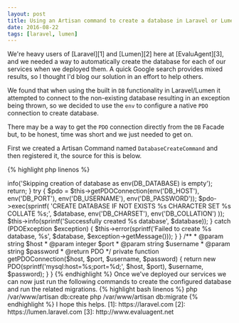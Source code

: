 ```yaml
---
layout: post
title: Using an Artisan command to create a database in Laravel or Lumen
date: 2016-08-22
tags: [laravel, lumen]
---
```


We're heavy users of [Laravel][1] and [Lumen][2] here at [EvaluAgent][3], and we needed a way to automatically create the database for each of our services when we deployed them. A quick Google search provides mixed results, so I thought I'd blog our solution in an effort to help others.

We found that when using the built in `DB` functionality in Laravel/Lumen it attempted to connect to the non-existing database resulting in an exception being thrown,  so we decided to use the `env` to configure a native `PDO` connection to create database.

There may be a way to get the `PDO` connection directly from the `DB` Facade but, to be honest, time was short and we just needed to get on.

First we created a Artisan Command named `DatabaseCreateCommand` and then registered it, the source for this is below.

{% highlight php linenos %}
<?php

namespace App\Console\Commands;

use Illuminate\Console\Command;
use PDO;
use PDOException;

class DatabaseCreateCommand extends Command
{
    /**
     * The console command name.
     *
     * @var string
     */
    protected $name = 'db:create';

    /**
     * The console command description.
     *
     * @var string
     */
    protected $description = 'This command creates a new database';

    /**
     * The console command signature.
     *
     * @var string
     */
    protected $signature = 'db:create';

    /**
     * Execute the console command.
     */
    public function fire()
    {
        $database = env('DB_DATABASE', false);

        if (! $database) {
            $this->info('Skipping creation of database as env(DB_DATABASE) is empty');
            return;
        }

        try {
            $pdo = $this->getPDOConnection(env('DB_HOST'), env('DB_PORT'), env('DB_USERNAME'), env('DB_PASSWORD'));

            $pdo->exec(sprintf(
                'CREATE DATABASE IF NOT EXISTS %s CHARACTER SET %s COLLATE %s;',
                $database,
                env('DB_CHARSET'),
                env('DB_COLLATION')
            ));

            $this->info(sprintf('Successfully created %s database', $database));
        } catch (PDOException $exception) {
            $this->error(sprintf('Failed to create %s database, %s', $database, $exception->getMessage()));
        }
    }

    /**
     * @param  string $host
     * @param  integer $port
     * @param  string $username
     * @param  string $password
     * @return PDO
     */
    private function getPDOConnection($host, $port, $username, $password)
    {
        return new PDO(sprintf('mysql:host=%s;port=%d;', $host, $port), $username, $password);
    }
}
{% endhighlight %}

Once we've deployed our services we can now just run the following commands to create the configured database and run the related migrations.

{% highlight bash linenos %}
php /var/www/artisan db:create
php /var/www/artisan db:migrate
{% endhighlight %}

I hope this helps.

[1]: https://laravel.com
[2]: https://lumen.laravel.com
[3]: http://www.evaluagent.net
